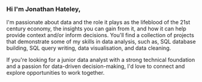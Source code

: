 ### Hi I'm Jonathan Hateley,

I'm passionate about data and the role it plays as the lifeblood of the 21st century economy, the insights you can gain from it, and how it can help provide context and/or inform decisions. You'll find a collection of projects that demonstrate some of my skills in data analysis, such as, SQL database building, SQL query writing, data visualisation, and data cleaning.

If you're looking for a junior data analyst with a strong technical foundation and a passion for data-driven decision-making, I'd love to connect and explore opportunities to work together.

<!--
**JonathanH94/jonathanh94** is a ✨ _special_ ✨ repository because its `README.md` (this file) appears on your GitHub profile.

I am seeking a Junior Data Analyst position in a dynamic organisation
that will offer a rewarding work environment with a winning team,
where I can utilise my analytical skills and learn and grow in the field of
data analysis

Here are some ideas to get you started:

- 🔭 I’m currently working on ...
- 🌱 I’m currently learning ...
- 👯 I’m looking to collaborate on ...
- 🤔 I’m looking for help with ...
- 💬 Ask me about ...
- 📫 How to reach me: ...
- 😄 Pronouns: ...
- ⚡ Fun fact: ...
-->
